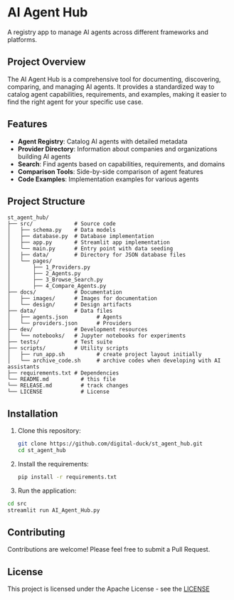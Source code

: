 # AI Agent Hub

A registry app to manage AI agents across different frameworks and platforms.

## Project Overview

The AI Agent Hub is a comprehensive tool for documenting, discovering, comparing, and managing AI agents. It provides a standardized way to catalog agent capabilities, requirements, and examples, making it easier to find the right agent for your specific use case.

## Features

- **Agent Registry**: Catalog AI agents with detailed metadata
- **Provider Directory**: Information about companies and organizations building AI agents
- **Search**: Find agents based on capabilities, requirements, and domains
- **Comparison Tools**: Side-by-side comparison of agent features
- **Code Examples**: Implementation examples for various agents

## Project Structure

```
st_agent_hub/
├── src/             # Source code
│   ├── schema.py    # Data models
│   ├── database.py  # Database implementation
│   ├── app.py       # Streamlit app implementation
│   └── main.py      # Entry point with data seeding
│   ├── data/        # Directory for JSON database files
│   └── pages/
│       ├── 1_Providers.py
│       ├── 2_Agents.py
│       ├── 3_Browse_Search.py
│       ├── 4_Compare_Agents.py
├── docs/            # Documentation
│   ├── images/      # Images for documentation
│   └── design/      # Design artifacts
├── data/            # Data files
│   ├── agents.json         # Agents
│   └── providers.json      # Providers
├── dev/             # Development resources
│   └── notebooks/   # Jupyter notebooks for experiments
├── tests/           # Test suite
├── scripts/         # Utility scripts
│   ├── run_app.sh          # create project layout initially
│   └── archive_code.sh     # archive codes when developing with AI assistants
├── requirements.txt # Dependencies
└── README.md          # this file
└── RELEASE.md         # track changes
└── LICENSE            # License
```

## Installation

1. Clone this repository:
   ```bash
   git clone https://github.com/digital-duck/st_agent_hub.git
   cd st_agent_hub
   ```

2. Install the requirements:
   ```bash
   pip install -r requirements.txt
   ```

3. Run the application:
```bash
cd src
streamlit run AI_Agent_Hub.py
```

## Contributing

Contributions are welcome! Please feel free to submit a Pull Request.

## License

This project is licensed under the Apache License - see the [LICENSE](LICENSE)